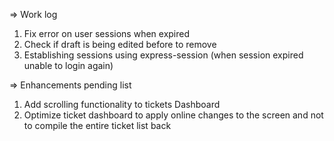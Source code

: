 
=> Work log

1) Fix error on user sessions when expired
2) Check if draft is being edited before to remove
3) Establishing sessions using express-session (when session expired unable to login again)



=> Enhancements pending list
1) Add scrolling functionality to tickets Dashboard
2) Optimize ticket dashboard to apply online changes to the screen and not to compile the entire ticket list back
